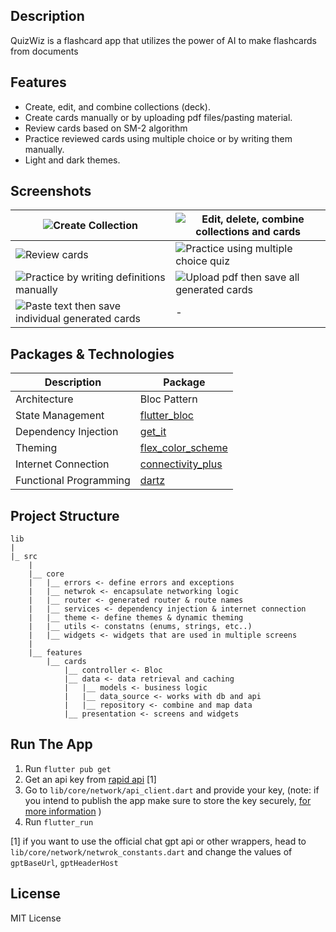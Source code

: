 ## Description
QuizWiz is a flashcard app that utilizes the power of AI to make flashcards from documents

## Features
- Create, edit, and combine collections (deck).
- Create cards manually or by uploading pdf files/pasting material.
- Review cards based on SM-2 algorithm 
- Practice reviewed cards using multiple choice or by writing them manually.
- Light and dark themes.

## Screenshots

|  ![Create Collection](https://s12.gifyu.com/images/SWyEz.gif)|  ![Edit, delete, combine collections and cards](https://s11.gifyu.com/images/SWyEb.gif) |
|-------|--------|
|![Review cards](https://s11.gifyu.com/images/SWyEL.gif) | ![Practice using multiple choice quiz](https://s12.gifyu.com/images/SWyEs.gif) |
| ![Practice by writing definitions manually](https://s12.gifyu.com/images/SWyES.gif) |  ![Upload pdf then save all generated cards](https://s12.gifyu.com/images/SWyE2.gif) |
|![Paste text then save individual generated cards](https://s11.gifyu.com/images/SWyEM.gif)| - |





## Packages & Technologies

| Description    |   Package |
| ---------| -------|
| Architecture | Bloc Pattern|
| State Management | [flutter_bloc](https://pub.dev/packages/flutter_bloc)
| Dependency Injection | [get_it](https://pub.dev/packages/get_it)
| Theming | [flex_color_scheme](https://pub.dev/packages/flex_color_scheme) |
| Internet Connection | [connectivity_plus](https://pub.dev/packages/connectivity_plus) |
| Functional Programming | [dartz](https://pub.dev/packages/dartz) |

  
## Project Structure  

```
lib
|
|_ src
	|
	|__ core
	|	|__ errors <- define errors and exceptions
	|	|__ netwrok <- encapsulate networking logic
	|	|__ router <- generated router & route names
	|	|__ services <- dependency injection & internet connection
	|	|__ theme <- define themes & dynamic theming
	|	|__ utils <- constatns (enums, strings, etc..)
	|	|__ widgets <- widgets that are used in multiple screens
	|
	|__ features
		|__ cards
			|__ controller <- Bloc
			|__ data <- data retrieval and caching
			|	|__ models <- business logic
			|	|__ data_source <- works with db and api
			|	|__ repository <- combine and map data
			|__ presentation <- screens and widgets
```

## Run The App

1. Run `flutter pub get`
2. Get an api key from [rapid api](https://rapidapi.com/haxednet/api/chatgpt-api8) [1]
3. Go to `lib/core/network/api_client.dart` and provide your key, (note: if you intend to publish the app make sure to store the key securely, [for more information](https://www.google.com/url?sa=t&rct=j&q=&esrc=s&source=web&cd=&cad=rja&uact=8&ved=2ahUKEwjh3oK02p6AAxW7TaQEHVDhAmwQFnoECA0QAw&url=https%3A%2F%2Fcodewithandrea.com%2Farticles%2Fflutter-api-keys-dart-define-env-files%2F&usg=AOvVaw0UjTuo12ak9YdRK1uZigSe&opi=89978449) )
4. Run `flutter_run`

[1] if you want to use the official chat gpt api or other wrappers, head to `lib/core/network/netwrok_constants.dart` and change the values of `gptBaseUrl`, `gptHeaderHost` 

## License
MIT License

